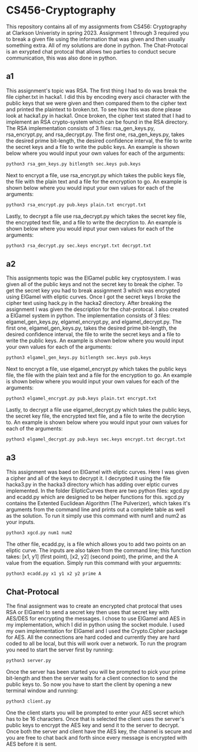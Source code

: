 # CS456-Cryptography
This repository contains all of my assignments from CS456: Cryptography at Clarkson Univeristy in spring 2023. Assignment 1 through 3 required you to 
break a given file using the information that was given and then usually something extra. All of my solutions are done in python. The Chat-Protocal is an 
exrypted chat protocal that allows two parties to conduct secure communication, this was also done in python.

## a1
This assignment's topic was RSA. The first thing I had to do was break the file cipher.txt in hacka1. I did this by encoding every ascii character with
the public keys that we were given and then compared them to the cipher text and printed the plaintext to broken.txt. To see how this was done please 
look at hacka1.py in hacka1. Once broken, the cipher text stated that I had to implement an RSA crypto-system which can be found in the RSA directory. 
The RSA implementation consists of 3 files: rsa_gen_keys.py, rsa_encrypt.py, and rsa_decrypt.py. The first one, rsa_gen_keys.py, takes the desired prime
bit-length, the desired confidence interval, the file to write the secret keys and a file to write the public keys. An example is shown below where you
would input your own values for each of the arguments:
```sh
python3 rsa_gen_keys.py bitlength sec.keys pub.keys
```
Next to encrypt a file, use rsa_encrypt.py which takes the public keys file, the file with the plain text and a file for the encryption to go. An example 
is shown below where you would input your own values for each of the arguments:
```sh
python3 rsa_encrypt.py pub.keys plain.txt encrypt.txt
```
Lastly, to decrypt a file use rsa_decrypt.py which takes the secret key file, the encrypted text file, and a file to write the decrytion to.
An example is shown below where you would input your own values for each of the arguments:
```sh
python3 rsa_decrypt.py sec.keys encrypt.txt decrypt.txt
```

## a2
This assignments topic was the ElGamel public key cryptosystem. I was given all of the public keys and not the secret key to break the cipher. To get the 
secret key you had to break assignment 3 which was encrypted using ElGamel with eliptic curves. Once I got the secret keys I broke the cipher text using
hack.py in the hacka2 directory. After breaking the assignment I was given the description for the chat-protocal. I also created a ElGamel system
in python. The implementation consists of 3 files: elgamel_gen_keys.py, elgamel_encrypt.py, and elgamel_decrypt.py. The first one, elgamel_gen_keys.py, takes the desired prime
bit-length, the desired confidence interval, the file to write the secret keys and a file to write the public keys. An example is shown below where you
would input your own values for each of the arguments:
```sh
python3 elgamel_gen_keys.py bitlength sec.keys pub.keys
```
Next to encrypt a file, use elgamel_encrypt.py which takes the public keys file, the file with the plain text and a file for the encryption to go. An example 
is shown below where you would input your own values for each of the arguments:
```sh
python3 elgamel_encrypt.py pub.keys plain.txt encrypt.txt
```
Lastly, to decrypt a file use elgamel_decrypt.py which takes the public keys, the secret key file, the encrypted text file, and a file to write the decrytion to.
An example is shown below where you would input your own values for each of the arguments:
```sh
python3 elgamel_decrypt.py pub.keys sec.keys encrypt.txt decrypt.txt
```

## a3
This assignment was baed on ElGamel with eliptic curves. Here I was given a cipher and all of the keys to decrypt it. I decrypted it using the file hacka3.py
in the hacka3 directory which has adding over elptic curves implemented. In the folder ElipticCurves there are two python files: xgcd.py and ecadd.py which
are designed to be helper functions for this. xgcd.py contains the Extented Euclidean Algorithm (The Pulverizer), which takes it's arguments from the command
line and prints out a complete table as well as the solution. To run it simply use this command with num1 and num2 as your inputs.
```sh
python3 xgcd.py num1 num2
```
The other file, ecadd.py, is a file which allows you to add two points on an eliptic curve. The inputs are also taken from the command line; this function
takes: [x1, y1] (first point), [x2, y2] (second point), the prime, and the A value from the equation. Simply run this command with your arguemnts:
```sh
python3 ecadd.py x1 y1 x2 y2 prime A
```


## Chat-Protocal
The final assignment was to create an encrypted chat protocal that uses RSA or ElGamel to send a secret key then uses that secret key with AES/DES for
encrypting the messages. I chose to use ElGamel and AES in my implementation, which I did in python using the socket module. I used my own implementation
for ElGamel and I used the Crypto.Cipher package for AES. All the connections are hard coded and currently they are hard coded to all be local, but this will work over a network.
To run the program you need to start the server first by running:
```sh
python3 server.py
```
Once the server has been started you will be prompted to pick your prime bit-length and then the server waits for a client connection to send the
public keys to. So now you have to start the client by opening a new terminal window and running:
```sh
python3 client.py
```
One the client starts you will be prompted to enter your AES secret which has to be 16 characters. Once that is selected the client uses the server's
public keys to encrypt the AES key and send it to the server to decrypt. Once both the server and client have the AES key, the channel is secure and you
are free to chat back and forth since every message is encrypted with AES before it is sent.
